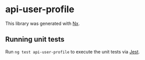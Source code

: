 # api-user-profile

This library was generated with [Nx](https://nx.dev).

## Running unit tests

Run `ng test api-user-profile` to execute the unit tests via [Jest](https://jestjs.io).
